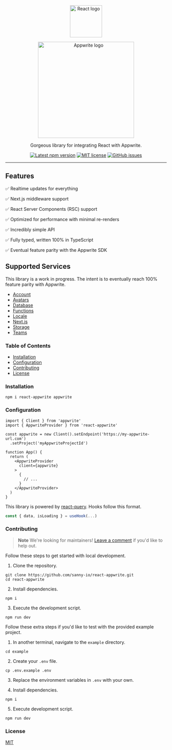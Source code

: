 <div
  align="center"
>
  <img
    alt="React logo"
    width="100"
    src="docs/logos/react.svg"
  />

  <img
    alt="Appwrite logo"
    width="300"
    src="docs/logos/appwrite.svg"
  />

  <p>
    Gorgeous library for integrating React with Appwrite.
  </p>

  <p align="center">
    <a href="https://www.npmjs.com/package/react-appwrite" alt="Latest npm version">
        <img alt="Latest npm version" src="https://img.shields.io/npm/v/react-appwrite?color=blue"></a>
    <a href="https://github.com/sanny-io/react-appwrite/blob/main/LICENSE" alt="MIT license">
        <img alt="MIT license" src="https://img.shields.io/github/license/sanny-io/react-appwrite?color=success" /></a>
    <a href="https://github.com/sanny-io/react-appwrite/issues" alt="GitHub issues">
        <img alt="GitHub issues" src="https://img.shields.io/github/issues/sanny-io/react-appwrite" />
        </a>
</p>
</div>

---

## Features

✅ Realtime updates for everything

✅ Next.js middleware support

✅ React Server Components (RSC) support

✅ Optimized for performance with minimal re-renders

✅ Incredibly simple API

✅ Fully typed, written 100% in TypeScript

✅ Eventual feature parity with the Appwrite SDK

## Supported Services

This library is a work in progress. The intent is to eventually reach 100% feature parity with Appwrite.

- [Account](/src/account)
- [Avatars](/src/avatars)
- [Database](/src/database)
- [Functions](/src/functions)
- [Locale](/src/locale)
- [Next.js](/src/next)
- [Storage](/src/storage)
- [Teams](/src/teams)

### Table of Contents

- [Installation](#installation)
- [Configuration](#configuration)
- [Contributing](#contributing)
- [License](#license)

### Installation

```
npm i react-appwrite appwrite
```

### Configuration

```tsx
import { Client } from 'appwrite'
import { AppwriteProvider } from 'react-appwrite'

const appwrite = new Client().setEndpoint('https://my-appwrite-url.com')
  .setProject('myAppwriteProjectId')

function App() {
  return (
    <AppwriteProvider
      client={appwrite}
    >
      {
        // ...
      }
    </AppwriteProvider>
  )
}
```

This library is powered by [react-query](https://tanstack.com/query/v4/docs/react/reference/useQuery).
Hooks follow this format.

```typescript
const { data, isLoading } = useHook(...)
```

### Contributing

> **Note**
> We're looking for maintainers! [Leave a comment](https://github.com/sanny-io/react-appwrite/discussions/1) if you'd like to help out.

Follow these steps to get started with local development.

1. Clone the repository.

```
git clone https://github.com/sanny-io/react-appwrite.git
cd react-appwrite
```

2. Install dependencies.

```
npm i
```

3. Execute the development script.

```
npm run dev
```

Follow these extra steps if you'd like to test with the provided example
project.

1. In another terminal, navigate to the `example` directory.

```
cd example
```

2. Create your `.env` file.

```
cp .env.example .env
```

3. Replace the environment variables in `.env` with your own.

4. Install dependencies.

```
npm i
```

5. Execute development script.

```
npm run dev
```

### License

[MIT](/LICENSE)
